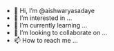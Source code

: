- 👋 Hi, I’m @aishwaryasadaye
- 👀 I’m interested in ...
- 🌱 I’m currently learning ...
- 💞️ I’m looking to collaborate on ...
- 📫 How to reach me ...

<!---
aishwaryasadaye/aishwaryasadaye is a ✨ special ✨ repository because its `README.md` (this file) appears on your GitHub profile.
You can click the Preview link to take a look at your changes.
--->

